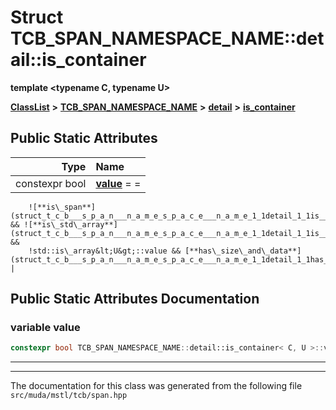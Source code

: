 

# Struct TCB\_SPAN\_NAMESPACE\_NAME::detail::is\_container

**template &lt;typename C, typename U&gt;**



[**ClassList**](annotated.md) **>** [**TCB\_SPAN\_NAMESPACE\_NAME**](namespace_t_c_b___s_p_a_n___n_a_m_e_s_p_a_c_e___n_a_m_e.md) **>** [**detail**](namespace_t_c_b___s_p_a_n___n_a_m_e_s_p_a_c_e___n_a_m_e_1_1detail.md) **>** [**is\_container**](struct_t_c_b___s_p_a_n___n_a_m_e_s_p_a_c_e___n_a_m_e_1_1detail_1_1is__container.md)




























## Public Static Attributes

| Type | Name |
| ---: | :--- |
|  constexpr bool | [**value**](#variable-value)   = =
        ![**is\_span**](struct_t_c_b___s_p_a_n___n_a_m_e_s_p_a_c_e___n_a_m_e_1_1detail_1_1is__span.md)&lt;U&gt;::value && ![**is\_std\_array**](struct_t_c_b___s_p_a_n___n_a_m_e_s_p_a_c_e___n_a_m_e_1_1detail_1_1is__std__array.md)&lt;U&gt;::value &&
        !std::is\_array&lt;U&gt;::value && [**has\_size\_and\_data**](struct_t_c_b___s_p_a_n___n_a_m_e_s_p_a_c_e___n_a_m_e_1_1detail_1_1has__size__and__data.md)&lt;C&gt;::value<br> |










































## Public Static Attributes Documentation




### variable value 

```C++
constexpr bool TCB_SPAN_NAMESPACE_NAME::detail::is_container< C, U >::value;
```




<hr>

------------------------------
The documentation for this class was generated from the following file `src/muda/mstl/tcb/span.hpp`

